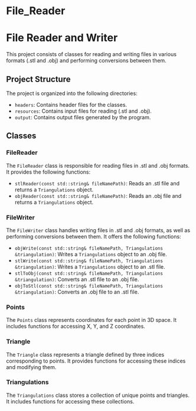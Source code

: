 # File_Reader

<!DOCTYPE html>
<html lang="en">
<head>
<meta charset="UTF-8">
<meta name="viewport" content="width=device-width, initial-scale=1.0">
<title>File Reader and Writer</title>
</head>
<body>
<h1>File Reader and Writer</h1>

<p>This project consists of classes for reading and writing files in various formats (.stl and .obj) and performing conversions between them.</p>

<h2>Project Structure</h2>

<p>The project is organized into the following directories:</p>
<ul>
<li><code>headers</code>: Contains header files for the classes.</li>
<li><code>resources</code>: Contains input files for reading (.stl and .obj).</li>
<li><code>output</code>: Contains output files generated by the program.</li>
</ul>

<h2>Classes</h2>

<h3>FileReader</h3>

<p>The <code>FileReader</code> class is responsible for reading files in .stl and .obj formats. It provides the following functions:</p>
<ul>
<li><code>stlReader(const std::string&amp; fileNamePath)</code>: Reads an .stl file and returns a <code>Triangulations</code> object.</li>
<li><code>objReader(const std::string&amp; fileNamePath)</code>: Reads an .obj file and returns a <code>Triangulations</code> object.</li>
</ul>

<h3>FileWriter</h3>

<p>The <code>FileWriter</code> class handles writing files in .stl and .obj formats, as well as performing conversions between them. It offers the following functions:</p>
<ul>
<li><code>objWrite(const std::string&amp; fileNamePath, Triangulations &amp;triangulation)</code>: Writes a <code>Triangulations</code> object to an .obj file.</li>
<li><code>stlWrite(const std::string&amp; fileNamePath, Triangulations &amp;triangulation)</code>: Writes a <code>Triangulations</code> object to an .stl file.</li>
<li><code>stlToObj(const std::string&amp; fileNamePath, Triangulations &amp;triangulation)</code>: Converts an .stl file to an .obj file.</li>
<li><code>objToStl(const std::string&amp; fileNamePath, Triangulations &amp;triangulation)</code>: Converts an .obj file to an .stl file.</li>
</ul>

<h3>Points</h3>

<p>The <code>Points</code> class represents coordinates for each point in 3D space. It includes functions for accessing X, Y, and Z coordinates.</p>

<h3>Triangle</h3>

<p>The <code>Triangle</code> class represents a triangle defined by three indices corresponding to points. It provides functions for accessing these indices and modifying them.</p>

<h3>Triangulations</h3>

<p>The <code>Triangulations</code> class stores a collection of unique points and triangles. It includes functions for accessing these collections.</p>

</body>
</html>

